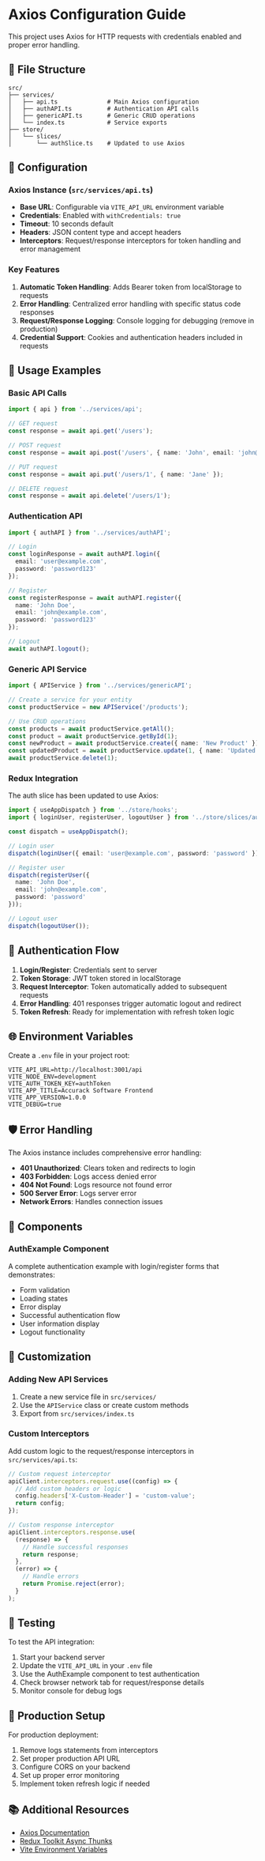 # Axios Configuration Guide

This project uses Axios for HTTP requests with credentials enabled and proper error handling.

## 📁 File Structure

```
src/
├── services/
│   ├── api.ts              # Main Axios configuration
│   ├── authAPI.ts          # Authentication API calls
│   ├── genericAPI.ts       # Generic CRUD operations
│   └── index.ts            # Service exports
├── store/
│   └── slices/
│       └── authSlice.ts    # Updated to use Axios
```

## 🔧 Configuration

### Axios Instance (`src/services/api.ts`)

- **Base URL**: Configurable via `VITE_API_URL` environment variable
- **Credentials**: Enabled with `withCredentials: true`
- **Timeout**: 10 seconds default
- **Headers**: JSON content type and accept headers
- **Interceptors**: Request/response interceptors for token handling and error management

### Key Features

1. **Automatic Token Handling**: Adds Bearer token from localStorage to requests
2. **Error Handling**: Centralized error handling with specific status code responses
3. **Request/Response Logging**: Console logging for debugging (remove in production)
4. **Credential Support**: Cookies and authentication headers included in requests

## 🚀 Usage Examples

### Basic API Calls

```typescript
import { api } from '../services/api';

// GET request
const response = await api.get('/users');

// POST request
const response = await api.post('/users', { name: 'John', email: 'john@example.com' });

// PUT request
const response = await api.put('/users/1', { name: 'Jane' });

// DELETE request
const response = await api.delete('/users/1');
```

### Authentication API

```typescript
import { authAPI } from '../services/authAPI';

// Login
const loginResponse = await authAPI.login({
  email: 'user@example.com',
  password: 'password123'
});

// Register
const registerResponse = await authAPI.register({
  name: 'John Doe',
  email: 'john@example.com',
  password: 'password123'
});

// Logout
await authAPI.logout();
```

### Generic API Service

```typescript
import { APIService } from '../services/genericAPI';

// Create a service for your entity
const productService = new APIService('/products');

// Use CRUD operations
const products = await productService.getAll();
const product = await productService.getById(1);
const newProduct = await productService.create({ name: 'New Product' });
const updatedProduct = await productService.update(1, { name: 'Updated Product' });
await productService.delete(1);
```

### Redux Integration

The auth slice has been updated to use Axios:

```typescript
import { useAppDispatch } from '../store/hooks';
import { loginUser, registerUser, logoutUser } from '../store/slices/authSlice';

const dispatch = useAppDispatch();

// Login user
dispatch(loginUser({ email: 'user@example.com', password: 'password' }));

// Register user
dispatch(registerUser({ 
  name: 'John Doe',
  email: 'john@example.com', 
  password: 'password' 
}));

// Logout user
dispatch(logoutUser());
```

## 🔐 Authentication Flow

1. **Login/Register**: Credentials sent to server
2. **Token Storage**: JWT token stored in localStorage
3. **Request Interceptor**: Token automatically added to subsequent requests
4. **Error Handling**: 401 responses trigger automatic logout and redirect
5. **Token Refresh**: Ready for implementation with refresh token logic

## 🌐 Environment Variables

Create a `.env` file in your project root:

```env
VITE_API_URL=http://localhost:3001/api
VITE_NODE_ENV=development
VITE_AUTH_TOKEN_KEY=authToken
VITE_APP_TITLE=Accurack Software Frontend
VITE_APP_VERSION=1.0.0
VITE_DEBUG=true
```

## 🛡️ Error Handling

The Axios instance includes comprehensive error handling:

- **401 Unauthorized**: Clears token and redirects to login
- **403 Forbidden**: Logs access denied error
- **404 Not Found**: Logs resource not found error
- **500 Server Error**: Logs server error
- **Network Errors**: Handles connection issues

## 📱 Components

### AuthExample Component

A complete authentication example with login/register forms that demonstrates:

- Form validation
- Loading states
- Error display
- Successful authentication flow
- User information display
- Logout functionality

## 🔧 Customization

### Adding New API Services

1. Create a new service file in `src/services/`
2. Use the `APIService` class or create custom methods
3. Export from `src/services/index.ts`

### Custom Interceptors

Add custom logic to the request/response interceptors in `src/services/api.ts`:

```typescript
// Custom request interceptor
apiClient.interceptors.request.use((config) => {
  // Add custom headers or logic
  config.headers['X-Custom-Header'] = 'custom-value';
  return config;
});

// Custom response interceptor
apiClient.interceptors.response.use(
  (response) => {
    // Handle successful responses
    return response;
  },
  (error) => {
    // Handle errors
    return Promise.reject(error);
  }
);
```

## 🧪 Testing

To test the API integration:

1. Start your backend server
2. Update the `VITE_API_URL` in your `.env` file
3. Use the AuthExample component to test authentication
4. Check browser network tab for request/response details
5. Monitor console for debug logs

## 🚀 Production Setup

For production deployment:

1. Remove logs statements from interceptors
2. Set proper production API URL
3. Configure CORS on your backend
4. Set up proper error monitoring
5. Implement token refresh logic if needed

## 📚 Additional Resources

- [Axios Documentation](https://axios-http.com/docs/intro)
- [Redux Toolkit Async Thunks](https://redux-toolkit.js.org/api/createAsyncThunk)
- [Vite Environment Variables](https://vitejs.dev/guide/env-and-mode.html)

